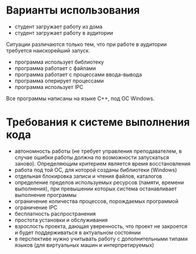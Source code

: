 # Варианты использования #
  * студент загружает работу из дома
  * студент загружает работу в аудитории

Ситуации различаются только тем, что при работе в аудитории требуется наискорейший запуск.

  * программа использует библиотеку
  * программа работает с файлами
  * программа работает с процессами ввода-вывода
  * программа оперирует процессами
  * программа использует IPC

Все программы написаны на языке С++, под OC Windows.

# Требования к системе выполнения кода #

  * автономность работы (не требует управления преподавателем, в случае ошибки работы должна по возможности запускаться заново). Определяющим критерием является время восстановления
  * работа под той ОС, для которой созданы библиотеки (Windows)
  * отдельная блокировка записи и чтения файлов, каталогов
  * определение пределов используемых ресурсов (памяти, времени выполнения), при превышении которых система останавливает выполнение программы
  * ограничение количества процессов, порождаемых программой
  * ограничение IPC
  * бесплатность распространения
  * простота установки и обслуживания
  * взрослость проекта, дающая уверенность, что проект не закроется и будет поддерживаться в актуальном состоянии
  * в перспективе нужно учитывать работу с дополнительными типами языков (для виртуальных машин и интерпретируемых)